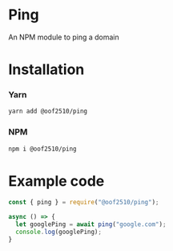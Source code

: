 # Ping

An NPM module to ping a domain

# Installation

### Yarn

```bash
yarn add @oof2510/ping
```

### NPM

```bash
npm i @oof2510/ping
```

# Example code

```js
const { ping } = require("@oof2510/ping");

async () => {
  let googlePing = await ping("google.com");
  console.log(googlePing);
}
```
